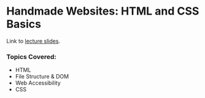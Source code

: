 # Handmade Websites: HTML and CSS Basics

Link to [lecture slides](https://docs.google.com/presentation/d/1ZiGB1FLEoUDhsnkm_0lQqGO17iQbLvv0t1fSyZavKnM/edit).


### Topics Covered:

* HTML 
* File Structure & DOM 
* Web Accessibility 
* CSS
